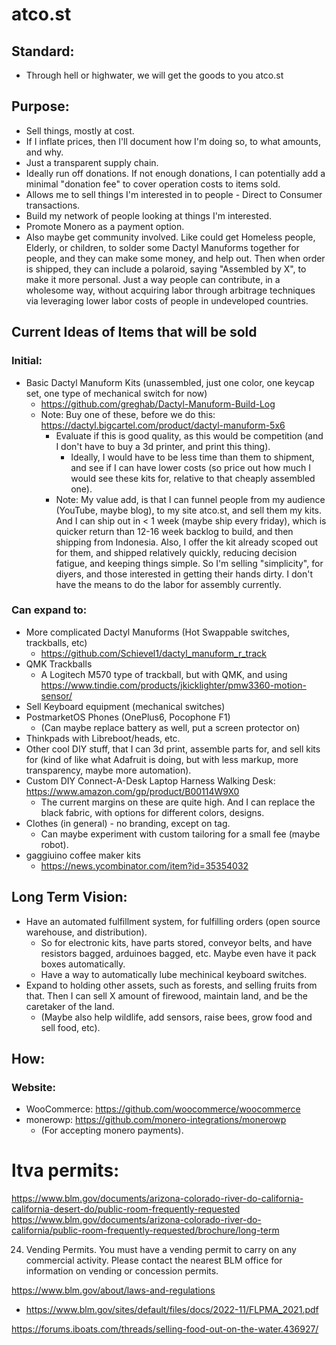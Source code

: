 # atco.st

## Standard:
- Through hell or highwater, we will get the goods to you atco.st

## Purpose:
- Sell things, mostly at cost.
- If I inflate prices, then I'll document how I'm doing so, to what amounts, and why.
- Just a transparent supply chain.
- Ideally run off donations. If not enough donations, I can potentially add a minimal "donation fee" to cover operation costs to items sold.
- Allows me to sell things I'm interested in to people - Direct to Consumer transactions.
- Build my network of people looking at things I'm interested.
- Promote Monero as a payment option.
- Also maybe get community involved. Like could get Homeless people, Elderly, or children, to solder some Dactyl Manuforms together for people, and they can make some money, and help out. Then when order is shipped, they can include a polaroid, saying "Assembled by X", to make it more personal. Just a way people can contribute, in a wholesome way, without acquiring labor through arbitrage techniques via leveraging lower labor costs of people in undeveloped countries.

## Current Ideas of Items that will be sold
### Initial:
- Basic Dactyl Manuform Kits (unassembled, just one color, one keycap set, one type of mechanical switch for now)
   - https://github.com/greghab/Dactyl-Manuform-Build-Log
   - Note: Buy one of these, before we do this: https://dactyl.bigcartel.com/product/dactyl-manuform-5x6
      - Evaluate if this is good quality, as this would be competition (and I don't have to buy a 3d printer, and print this thing).
         - Ideally, I would have to be less time than them to shipment, and see if I can have lower costs (so price out how much I would see these kits for, relative to that cheaply assembled one).
      - Note: My value add, is that I can funnel people from my audience (YouTube, maybe blog), to my site atco.st, and sell them my kits. And I can ship out in < 1 week (maybe ship every friday), which is quicker return than 12-16 week backlog to build, and then shipping from Indonesia. Also, I offer the kit already scoped out for them, and shipped relatively quickly, reducing decision fatigue, and keeping things simple. So I'm selling "simplicity", for diyers, and those interested in getting their hands dirty. I don't have the means to do the labor for assembly currently.
### Can expand to:
- More complicated Dactyl Manuforms (Hot Swappable switches, trackballs, etc)
    - https://github.com/Schievel1/dactyl_manuform_r_track
- QMK Trackballs
   - A Logitech M570 type of trackball, but with QMK, and using https://www.tindie.com/products/jkicklighter/pmw3360-motion-sensor/
- Sell Keyboard equipment (mechanical switches)
- PostmarketOS Phones (OnePlus6, Pocophone F1)
   - (Can maybe replace battery as well, put a screen protector on)
- Thinkpads with Libreboot/heads, etc.
- Other cool DIY stuff, that I can 3d print, assemble parts for, and sell kits for (kind of like what Adafruit is doing, but with less markup, more transparency, maybe more automation).
- Custom DIY Connect-A-Desk Laptop Harness Walking Desk: https://www.amazon.com/gp/product/B00114W9X0
  - The current margins on these are quite high. And I can replace the black fabric, with options for different colors, designs.
- Clothes (in general) - no branding, except on tag.
   - Can maybe experiment with custom tailoring for a small fee (maybe robot).
- gaggiuino coffee maker kits
   - https://news.ycombinator.com/item?id=35354032
## Long Term Vision:
- Have an automated fulfillment system, for fulfilling orders (open source warehouse, and distribution).
  - So for electronic kits, have parts stored, conveyor belts, and have resistors bagged, arduinoes bagged, etc. Maybe even have it pack boxes automatically.
  - Have a way to automatically lube mechinical keyboard switches.
- Expand to holding other assets, such as forests, and selling fruits from that. Then I can sell X amount of firewood, maintain land, and be the caretaker of the land.
  - (Maybe also help wildlife, add sensors, raise bees, grow food and sell food, etc).

## How:
### Website:
- WooCommerce: https://github.com/woocommerce/woocommerce
- monerowp: https://github.com/monero-integrations/monerowp
   - (For accepting monero payments).


# ltva permits:

https://www.blm.gov/documents/arizona-colorado-river-do-california-california-desert-do/public-room-frequently-requested
https://www.blm.gov/documents/arizona-colorado-river-do-california/public-room-frequently-requested/brochure/long-term

24. Vending Permits. You must have a vending permit to carry
on any commercial activity. Please contact the nearest BLM
office for information on vending or concession permits.

https://www.blm.gov/about/laws-and-regulations
- https://www.blm.gov/sites/default/files/docs/2022-11/FLPMA_2021.pdf

https://forums.iboats.com/threads/selling-food-out-on-the-water.436927/
